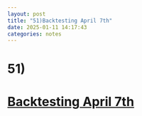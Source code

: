 ```yaml
---
layout: post
title: "51)Backtesting April 7th"
date: 2025-01-11 14:17:43
categories: notes
---
```


<div><b><h1>51)</h1></b><b><u><h1>Backtesting April 7th
